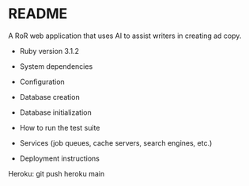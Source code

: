 # README

A RoR web application that uses AI to assist writers in creating ad copy.

* Ruby version
3.1.2

* System dependencies

* Configuration

* Database creation

* Database initialization

* How to run the test suite

* Services (job queues, cache servers, search engines, etc.)

* Deployment instructions

Heroku: git push heroku main

